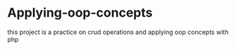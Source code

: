 # Applying-oop-concepts
this project is a practice on crud operations and applying oop concepts with php
